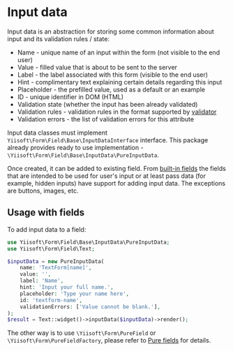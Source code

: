 # Input data

Input data is an abstraction for storing some common information about input and its validation rules / state:

- Name - unique name of an input within the form (not visible to the end user)
- Value - filled value that is about to be sent to the server
- Label - the label associated with this form (visible to the end user)
- Hint - complimentary text explaining certain details regarding this input
- Placeholder - the prefilled value, used as a default or an example
- ID - unique identifier in DOM (HTML)
- Validation state (whether the input has been already validated)
- Validation rules - validation rules in the format supported by [validator](https://github.com/yiisoft/validator)
- Validation errors - the list of validation errors for this attribute

Input data classes must implement `Yiisoft\Form\Field\Base\InputDataInterface` interface. This package already provides
ready to use implementation - `\Yiisoft\Form\Field\Base\InputData\PureInputData`. 

Once created, it can be added to existing field. From [built-in fields](built-in-fields.md) the fields that are intended
to be used for user's input or at least pass data (for example, hidden inputs) have support for adding input data. The 
exceptions are buttons, images, etc.

## Usage with fields

To add input data to a field: 

```php
use Yiisoft\Form\Field\Base\InputData\PureInputData;
use Yiisoft\Form\Field\Text;

$inputData = new PureInputData(
    name: 'TextForm[name]',
    value: '',
    label: 'Name',
    hint: 'Input your full name.',
    placeholder: 'Type your name here',
    id: 'textform-name',
    validationErrors: ['Value cannot be blank.'],
);
$result = Text::widget()->inputData($inputData)->render();
```

The other way is to use `\Yiisoft\Form\PureField` or `\Yiisoft\Form\PureFieldFactory`, please refer to 
[Pure fields](pure-fields.md) for details.

